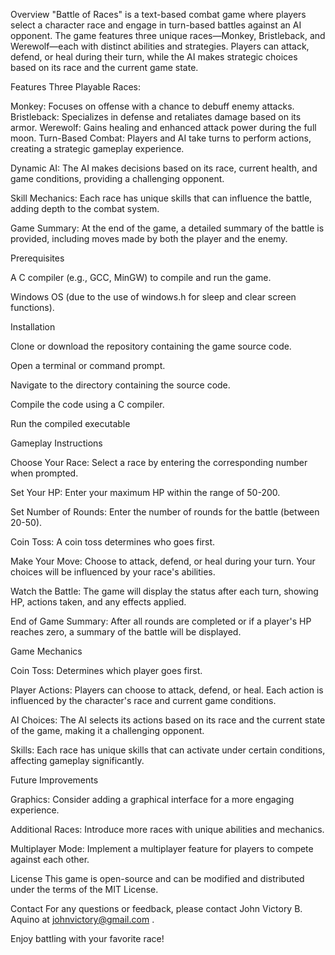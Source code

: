 Overview
"Battle of Races" is a text-based combat game where players select a character race and engage in turn-based battles against an AI opponent. The game features three unique races—Monkey, Bristleback, and Werewolf—each with distinct abilities and strategies. Players can attack, defend, or heal during their turn, while the AI makes strategic choices based on its race and the current game state.

Features
Three Playable Races:

Monkey: Focuses on offense with a chance to debuff enemy attacks.
Bristleback: Specializes in defense and retaliates damage based on its armor.
Werewolf: Gains healing and enhanced attack power during the full moon.
Turn-Based Combat: Players and AI take turns to perform actions, creating a strategic gameplay experience.

Dynamic AI: The AI makes decisions based on its race, current health, and game conditions, providing a challenging opponent.

Skill Mechanics: Each race has unique skills that can influence the battle, adding depth to the combat system.

Game Summary: At the end of the game, a detailed summary of the battle is provided, including moves made by both the player and the enemy.


Prerequisites

A C compiler (e.g., GCC, MinGW) to compile and run the game.

Windows OS (due to the use of windows.h for sleep and clear screen functions).

Installation


Clone or download the repository containing the game source code.

Open a terminal or command prompt.

Navigate to the directory containing the source code.

Compile the code using a C compiler. 

Run the compiled executable



Gameplay Instructions


Choose Your Race: Select a race by entering the corresponding number when prompted.

Set Your HP: Enter your maximum HP within the range of 50-200.

Set Number of Rounds: Enter the number of rounds for the battle (between 20-50).

Coin Toss: A coin toss determines who goes first.

Make Your Move: Choose to attack, defend, or heal during your turn. Your choices will be influenced by your race's abilities.

Watch the Battle: The game will display the status after each turn, showing HP, actions taken, and any effects applied.

End of Game Summary: After all rounds are completed or if a player's HP reaches zero, a summary of the battle will be displayed.


Game Mechanics


Coin Toss: Determines which player goes first.

Player Actions: Players can choose to attack, defend, or heal. Each action is influenced by the character's race and current game conditions.

AI Choices: The AI selects its actions based on its race and the current state of the game, making it a challenging opponent.

Skills: Each race has unique skills that can activate under certain conditions, affecting gameplay significantly.

Future Improvements


Graphics: Consider adding a graphical interface for a more engaging experience.

Additional Races: Introduce more races with unique abilities and mechanics.

Multiplayer Mode: Implement a multiplayer feature for players to compete against each other.


License
This game is open-source and can be modified and distributed under the terms of the MIT License.

Contact
For any questions or feedback, please contact John Victory B. Aquino at johnvictory@gmail.com .

Enjoy battling with your favorite race!
